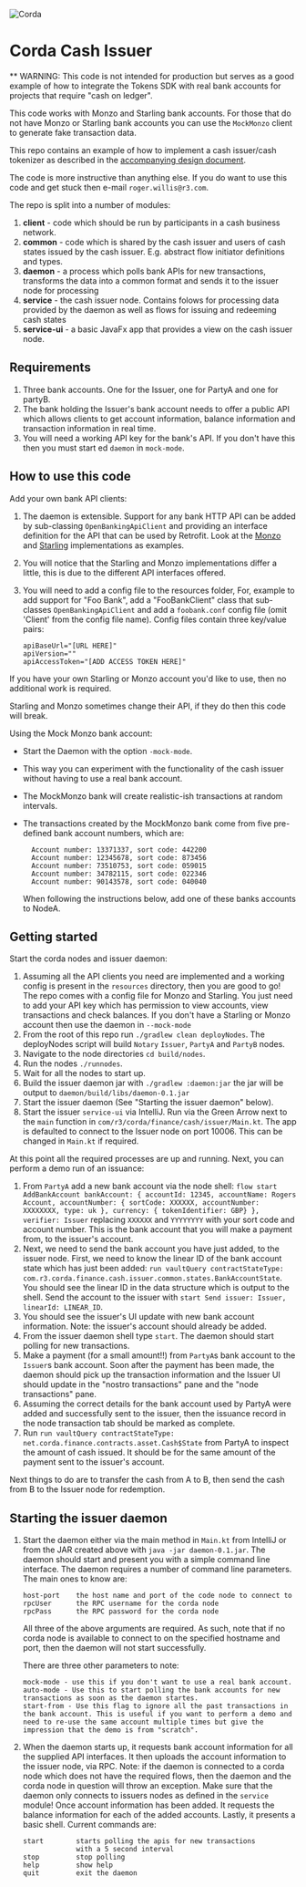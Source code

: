 ![Corda](https://www.corda.net/wp-content/uploads/2016/11/fg005_corda_b.png)

# Corda Cash Issuer

** WARNING: This code is not intended for production but serves as a good example
of how to integrate the Tokens SDK with real bank accounts for projects that 
require "cash on ledger".

This code works with Monzo and Starling bank accounts. For those that do not have
Monzo or Starling bank accounts you can use the `MockMonzo` client to generate
fake transaction data.

This repo contains an example of how to implement a cash issuer/cash tokenizer as
described in the [accompanying design document](design/design.md).

The code is more instructive than anything else. If you do want to use this code 
and get stuck then e-mail `roger.willis@r3.com`.

The repo is split into a number of modules:

1. **client** - code which should be run by participants in a cash business
   network.
2. **common** - code which is shared by the cash issuer and users of cash states
   issued by the cash issuer. E.g. abstract flow initiator definitions
   and types.
3. **daemon** - a process which polls bank APIs for new transactions,
   transforms the data into a common format and sends it to the issuer
   node for processing
4. **service** - the cash issuer node. Contains folows for processing data
   provided by the daemon as well as flows for issuing and redeeming cash
   states
5. **service-ui** - a basic JavaFx app that provides a view on the cash issuer
   node.

## Requirements

1. Three bank accounts. One for the Issuer, one for PartyA and one for
   partyB.
2. The bank holding the Issuer's bank account needs to offer a
   public API which allows clients to get account information, balance
   information and transaction information in real time.
3. You will need a working API key for the bank's API. If you don't have this 
   then you must start ed `daemon` in `mock-mode`.

## How to use this code

Add your own bank API clients:

1. The daemon is extensible. Support for any bank HTTP API can be added by
   sub-classing `OpenBankingApiClient` and providing an interface definition
   for the API that can be used by Retrofit. Look at the [Monzo](cash-issuer/daemon/src/main/kotlin/com/r3/corda/finance/cash/issuer/daemon/clients/Monzo.kt)
   and [Starling](cash-issuer/daemon/src/main/kotlin/com/r3/corda/finance/cash/issuer/daemon/clients/Starling.kt)
   implementations as examples.
2. You will notice that the Starling and Monzo implementations differ a
   little, this is due to the different API interfaces offered.
3. You will need to add a config file to the resources folder, For,
   example to add support for "Foo Bank", add a "FooBankClient" class that
   sub-classes `OpenBankingApiClient` and add a `foobank.conf` config file
   (omit 'Client' from the config file name). Config files contain three
   key/value pairs:

   ```
   apiBaseUrl="[URL HERE]"
   apiVersion=""
   apiAccessToken="[ADD ACCESS TOKEN HERE]"
   ```

If you have your own Starling or Monzo account you'd like to use, then
no additional work is required.

Starling and Monzo sometimes change their API, if they do then this code will break.

Using the Mock Monzo bank account:

* Start the Daemon with the option `-mock-mode`.
* This way you can experiment with the functionality of the cash issuer
  without having to use a real bank account.
* The MockMonzo bank will create realistic-ish transactions at random
  intervals.
* The transactions created by the MockMonzo bank come from five pre-defined bank 
  account numbers, which are:

        Account number: 13371337, sort code: 442200
        Account number: 12345678, sort code: 873456
        Account number: 73510753, sort code: 059015
        Account number: 34782115, sort code: 022346
        Account number: 90143578, sort code: 040040 
  
  When following the instructions below, add one of these banks accounts to
  NodeA.

## Getting started

Start the corda nodes and issuer daemon:

1. Assuming all the API clients you need are implemented and a working
   config is present in the `resources` directory, then you are good to
   go! The repo comes with a config file for Monzo and Starling. You just
   need to add your API key which has permission to view accounts, view transactions
   and check balances. If you don't have a Starling or Monzo account then use
   the daemon in `--mock-mode`
2. From the root of this repo run `./gradlew clean deployNodes`. The
   deployNodes script will build `Notary` `Issuer`, `PartyA` and `PartyB`
   nodes.
3. Navigate to the node directories `cd build/nodes`.
4. Run the nodes `./runnodes`.
5. Wait for all the nodes to start up.
6. Build the issuer daemon jar with `./gradlew :daemon:jar` the jar will be
   output to `daemon/build/libs/daemon-0.1.jar`
7. Start the issuer daemon (See "Starting the issuer daemon" below).
8. Start the issuer `service-ui` via IntelliJ. Run via the Green Arrow next to the
   `main` function in `com/r3/corda/finance/cash/issuer/Main.kt`. The app
   is defaulted to connect to the Issuer node on port 10006. This can be
   changed in `Main.kt` if required.

At this point all the required processes are up and running. Next, you can
perform a demo run of an issuance:

1. From `PartyA` add a new bank account via the node shell: `flow start AddBankAccount bankAccount: { accountId: 12345, accountName: Rogers Account, accountNumber: { sortCode: XXXXXX, accountNumber: XXXXXXXX, type: uk }, currency: { tokenIdentifier: GBP} }, verifier: Issuer`
   replacing `XXXXXX` and `YYYYYYYY` with your sort code and account number.
   This is the bank account that you will make a payment from, to the issuer's
   account.
2. Next, we need to send the bank account you have just added, to the
   issuer node. First, we need to know the linear ID of the bank account
   state which has just been added: `run vaultQuery contractStateType: com.r3.corda.finance.cash.issuer.common.states.BankAccountState`.
   You should see the linear ID in the data structure which is output to the shell.
   Send the account to the issuer with `start Send issuer: Issuer, linearId: LINEAR_ID`.
3. You should see the issuer's UI update with new bank account information.
    Note: the issuer's account should already be added.
4. From the issuer daemon shell type `start`. The daemon should start
    polling for new transactions.
5. Make a payment (for a small amount!!) from `PartyA`s bank account to
    the `Issuer`s bank account. Soon after the payment has been made, the
    daemon should pick up the transaction information and the Issuer UI
    should update in the "nostro transactions" pane and the "node transactions"
    pane.
6. Assuming the correct details for the bank account used by PartyA were
    added and successfully sent to the issuer, then the issuance record in
    the node transaction tab should be marked as complete.
7. Run `run vaultQuery contractStateType: net.corda.finance.contracts.asset.Cash$State`
    from PartyA to inspect the amount of cash issued. It should be for
    the same amount of the payment sent to the issuer's account.
    
Next things to do are to transfer the cash from A to B, then send the cash from B 
to the Issuer node for redemption.

## Starting the issuer daemon

1. Start the daemon either via the main method in `Main.kt` from IntelliJ or 
   from the JAR created above with `java -jar daemon-0.1.jar`. The daemon should
   start and present you with a simple command line interface. The daemon
   requires a number of command line parameters. The main ones to know are:
   ```
   host-port    the host name and port of the code node to connect to
   rpcUser      the RPC username for the corda node
   rpcPass      the RPC password for the corda node
   ```
   All three of the above arguments are required. As such, note that if
   no corda node is available to connect to on the specified hostname and
   port, then the daemon will not start successfully.
   
   There are three other parameters to note:
   ```
   mock-mode - use this if you don't want to use a real bank account.
   auto-mode - Use this to start polling the bank accounts for new transactions as soon as the daemon startes.
   start-from - Use this flag to ignore all the past transactions in the bank account. This is useful if you want to perform a demo and need to re-use the same account multiple times but give the impression that the demo is from "scratch".
    ```
2. When the daemon starts up, it requests bank account information for all
   the supplied API interfaces. It then uploads the account information to
   the issuer node, via RPC. Note: if the daemon is connected to a corda
   node which does not have the required flows, then the daemon and the corda
   node in question will throw an exception. Make sure that the daemon
   only connects to issuers nodes as defined in the `service` module! Once
   account information has been added. It requests the balance information
   for each of the added accounts. Lastly, it presents a basic shell.
   Current commands are:
   ```
   start        starts polling the apis for new transactions
                with a 5 second interval
   stop         stop polling
   help         show help
   quit         exit the daemon
   ```

